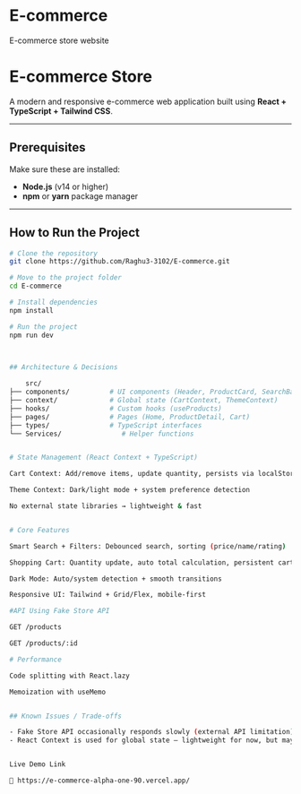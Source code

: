 # E-commerce
E-commerce store  website

#  E-commerce Store
A modern and responsive e-commerce web application built using **React + TypeScript + Tailwind CSS**.

---

##  Prerequisites

Make sure these are installed:

- **Node.js** (v14 or higher)
- **npm** or **yarn** package manager

---

##  How to Run the Project

```bash
# Clone the repository
git clone https://github.com/Raghu3-3102/E-commerce.git

# Move to the project folder
cd E-commerce

# Install dependencies
npm install

# Run the project
npm run dev



## Architecture & Decisions
   
    src/
├── components/          # UI components (Header, ProductCard, SearchBar, Loading)
├── context/             # Global state (CartContext, ThemeContext)
├── hooks/               # Custom hooks (useProducts)
├── pages/               # Pages (Home, ProductDetail, Cart)
├── types/               # TypeScript interfaces
└── Services/               # Helper functions


# State Management (React Context + TypeScript)

Cart Context: Add/remove items, update quantity, persists via localStorage

Theme Context: Dark/light mode + system preference detection

No external state libraries → lightweight & fast


# Core Features

Smart Search + Filters: Debounced search, sorting (price/name/rating)

Shopping Cart: Quantity update, auto total calculation, persistent cart

Dark Mode: Auto/system detection + smooth transitions

Responsive UI: Tailwind + Grid/Flex, mobile-first

#API Using Fake Store API

GET /products

GET /products/:id

# Performance

Code splitting with React.lazy

Memoization with useMemo


## Known Issues / Trade-offs

- Fake Store API occasionally responds slowly (external API limitation).
- React Context is used for global state — lightweight for now, but may not scale like Redux.


Live Demo Link

🔗 https://e-commerce-alpha-one-90.vercel.app/










 
      

